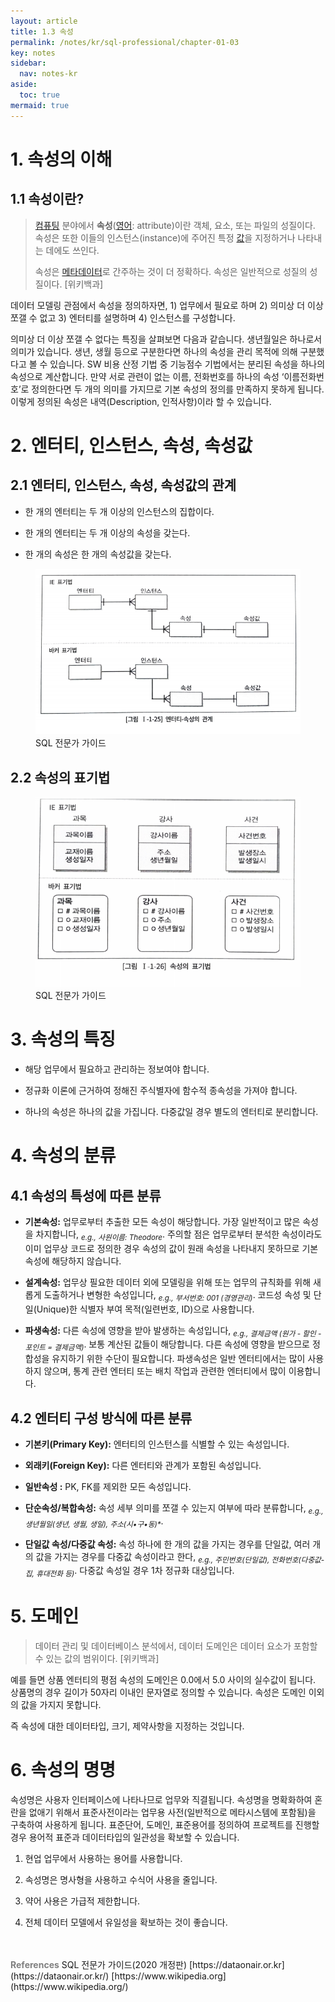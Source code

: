 ```yaml
---
layout: article
title: 1.3 속성
permalink: /notes/kr/sql-professional/chapter-01-03
key: notes
sidebar:
  nav: notes-kr
aside:
  toc: true
mermaid: true
---
```


# 1. 속성의 이해
## 1.1 속성이란?

> [컴퓨팅](https://ko.m.wikipedia.org/wiki/%EC%BB%B4%ED%93%A8%ED%8C%85) 분야에서 **속성**([영어](https://ko.m.wikipedia.org/wiki/%EC%98%81%EC%96%B4): attribute)이란 객체, 요소, 또는 파일의 성질이다. 속성은 또한 이들의 인스턴스(instance)에 주어진 특정 [값](https://ko.m.wikipedia.org/wiki/%EA%B0%92_(%EC%BB%B4%ED%93%A8%ED%84%B0_%EA%B3%BC%ED%95%99))을 지정하거나 나타내는 데에도 쓰인다.
> 
> 
> 속성은 [메타데이터](https://ko.m.wikipedia.org/wiki/%EB%A9%94%ED%83%80%EB%8D%B0%EC%9D%B4%ED%84%B0)로 간주하는 것이 더 정확하다. 속성은 일반적으로 성질의 성질이다. [위키백과]

데이터 모델링 관점에서 속성을 정의하자면, 1) 업무에서 필요로 하며 2) 의미상 더 이상 쪼갤 수 없고 3) 엔터티를 설명하며 4) 인스턴스를 구성합니다.

의미상 더 이상 쪼갤 수 없다는 특징을 살펴보면 다음과 같습니다. 생년월일은 하나로서 의미가 있습니다. 생년, 생월 등으로 구분한다면 하나의 속성을 관리 목적에 의해 구분했다고 볼 수 있습니다. SW 비용 산정 기법 중 기능점수 기법에서는 분리된 속성을 하나의 속성으로 계산합니다. 만약 서로 관련이 없는 이름, 전화번호를 하나의 속성 ‘이름전화번호’로 정의한다면 두 개의 의미를 가지므로 기본 속성의 정의를 만족하지 못하게 됩니다. 이렇게 정의된 속성은 내역(Description, 인적사항)이라 할 수 있습니다.

# 2. 엔터티, 인스턴스, 속성, 속성값
## 2.1 엔터티, 인스턴스, 속성, 속성값의 관계

- 한 개의 엔터티는 두 개 이상의 인스턴스의 집합이다.

- 한 개의 엔터티는 두 개 이상의 속성을 갖는다.

- 한 개의 속성은 한 개의 속성값을 갖는다.

<figure>
<img src="/notes/assets/sqlp-relationship-between-entity-attribute.png" width="500px;" alt="엔터티, 인스턴스, 속성, 속성값의 관계">
<figcaption>SQL 전문가 가이드</figcaption>
</figure>

## 2.2 속성의 표기법

<figure>
<img src="/notes/assets/sqlp-attribute-notation.png" width="500px;" alt="속성의 표기법">
<figcaption>SQL 전문가 가이드</figcaption>
</figure>

# 3. 속성의 특징

- 해당 업무에서 필요하고 관리하는 정보여야 합니다.

- 정규화 이론에 근거하여 정해진 주식별자에 함수적 종속성을 가져야 합니다.

- 하나의 속성은 하나의 값을 가집니다. 다중값일 경우 별도의 엔터티로 분리합니다.

# 4. 속성의 분류
## 4.1 속성의 특성에 따른 분류

- **기본속성:** 업무로부터 추출한 모든 속성이 해당합니다. 가장 일반적이고 많은 속성을 차지합니다, <sub><i>e.g., 사원이름: Theodore</i></sub>. 주의할 점은 업무로부터 분석한 속성이라도 이미 업무상 코드로 정의한 경우 속성의 값이 원래 속성을 나타내지 못하므로 기본속성에 해당하지 않습니다.

- **설계속성:** 업무상 필요한 데이터 외에 모델링을 위해 또는 업무의 규칙화를 위해 새롭게 도출하거나 변형한 속성입니다, <sub><i>e.g., 부서번호: 001 (경영관리)</i></sub>. 코드성 속성 및 단일(Unique)한 식별자 부여 목적(일련번호, ID)으로 사용합니다.

- **파생속성:** 다른 속성에 영향을 받아 발생하는 속성입니다, <sub><i>e.g., 결제금액 (원가 - 할인 - 포인트 = 결제금액)</i></sub>. 보통 계산된 값들이 해당합니다. 다른 속성에 영향을 받으므로 정합성을 유지하기 위한 수단이 필요합니다. 파생속성은 일반 엔터티에서는 많이 사용하지 않으며, 통계 관련 엔터티 또는 배치 작업과 관련한 엔터티에서 많이 이용합니다.

## 4.2 엔터티 구성 방식에 따른 분류

- **기본키(Primary Key):** 엔터티의 인스턴스를 식별할 수 있는 속성입니다.

- **외래키(Foreign Key):** 다른 엔터티와 관계가 포함된 속성입니다.

- **일반속성 :** PK, FK를 제외한 모든 속성입니다.

- **단순속성/복합속성:** 속성 세부 의미를 쪼갤 수 있는지 여부에 따라 분류합니다, <sub><i>e.g., 생년월일(생년, 생월, 생일), 주소(시•구•동)*</i></sub>.

- **단일값 속성/다중값 속성:** 속성 하나에 한 개의 값을 가지는 경우를 단일값, 여러 개의 값을 가지는 경우를 다중값 속성이라고 한다, <sub><i>e.g., 주민번호(단일값), 전화번호(다중값-집, 휴대전화 등)</i></sub>. 다중값 속성일 경우 1차 정규화 대상입니다.

# 5. 도메인

> 데이터 관리 및 데이터베이스 분석에서, 데이터 도메인은 데이터 요소가 포함할 수 있는 값의 범위이다. [위키백과]

예를 들면 상품 엔터티의 평점 속성의 도메인은 0.0에서 5.0 사이의 실수값이 됩니다. 상품명의 경우 길이가 50자리 이내인 문자열로 정의할 수 있습니다. 속성은 도메인 이외의 값을 가지지 못합니다.

즉 속성에 대한 데이터타입, 크기, 제약사항을 지정하는 것입니다.

# 6. 속성의 명명

속성명은 사용자 인터페이스에 나타나므로 업무와 직결됩니다. 속성명을 명확화하여 혼란을 없애기 위해서 표준사전이라는 업무용 사전(일반적으로 메타시스템에 포함됨)을 구축하여 사용하게 됩니다. 표준단어, 도메인, 표준용어를 정의하여 프로젝트를 진행할 경우 용어적 표준과 데이터타입의 일관성을 확보할 수 있습니다.

1. 현업 업무에서 사용하는 용어를 사용합니다.

2. 속성명은 명사형을 사용하고 수식어 사용을 줄입니다.

3. 약어 사용은 가급적 제한합니다.

4. 전체 데이터 모델에서 유일성을 확보하는 것이 좋습니다.

<br>
<br>
<span style="color: grey; font-weight: 700;">References</span>   
SQL 전문가 가이드(2020 개정판)   
[https://dataonair.or.kr](https://dataonair.or.kr/)   
[https://www.wikipedia.org](https://www.wikipedia.org/)